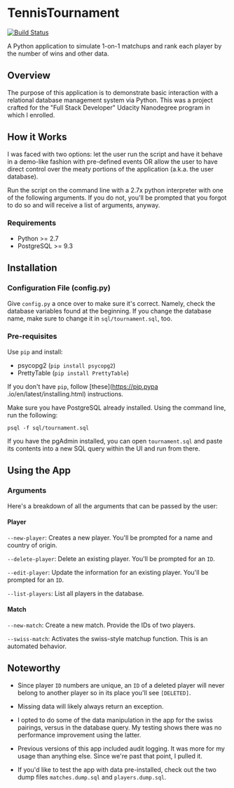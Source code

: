 # TennisTournament
[![Build Status](https://travis-ci.org/jelyman2/tournament.svg?branch=master)](https://travis-ci.org/jelyman2/tournament)

A Python application to simulate 1-on-1 matchups and rank each player by the 
number of wins and other data.

## Overview

The purpose of this application is to demonstrate basic interaction with a 
relational database management system via Python. This was a project crafted 
for the "Full Stack Developer" Udacity Nanodegree program in which I enrolled.

## How it Works

I was faced with two options: let the user run the script and have it behave 
in a demo-like fashion with pre-defined events OR allow the user to have 
direct control over the meaty portions of the application (a.k.a. the user 
database).

Run the script on the command line with a 2.7x python interpreter with one of
 the following arguments. If you do not, you'll be prompted that you forgot 
 to do so and will receive a list of arguments, anyway.

### Requirements

- Python >= 2.7
- PostgreSQL >= 9.3

## Installation

### Configuration File (config.py)

Give `config.py` a once over to make sure it's correct. Namely, check the 
database variables found at the beginning. If you change the database name, 
make sure to change it in `sql/tournament.sql`, too.

### Pre-requisites

Use `pip` and install:
- psycopg2 (`pip install psycopg2`)
- PrettyTable (`pip install PrettyTable`)

If you don't have `pip`, follow [these](https://pip.pypa
.io/en/latest/installing.html) instructions.

Make sure you have PostgreSQL already installed. Using the command line, run 
the following:

`psql -f sql/tournament.sql`

If you have the pgAdmin installed, you can open `tournament.sql` and paste 
its contents into a new SQL query within the UI and run from there.

## Using the App 

### Arguments

Here's a breakdown of all the arguments that can be passed by the user:

#### Player

`--new-player`: Creates a new player. You'll be prompted for a name and 
country of origin.

`--delete-player`: Delete an existing player. You'll be prompted for an `ID`.

`--edit-player`: Update the information for an existing player. You'll be 
prompted for an `ID`.

`--list-players`: List all players in the database.

#### Match

`--new-match`: Create a new match. Provide the IDs of two players.

`--swiss-match`: Activates the swiss-style matchup function. This is an 
automated behavior.

## Noteworthy

* Since player `ID` numbers are unique, an `ID` of a deleted player will never 
belong to another player so in its place you'll see `[DELETED]`.

* Missing data will likely always return an exception.

* I opted to do some of the data manipulation in the app for the swiss 
pairings, versus in the database query. My testing shows there was no 
performance improvement using the latter.

* Previous versions of this app included audit logging. It was more for my 
usage than anything else. Since we're past that point, I pulled it.

* If you'd like to test the app with data pre-installed, check out the two 
dump files `matches.dump.sql` and `players.dump.sql`. 
